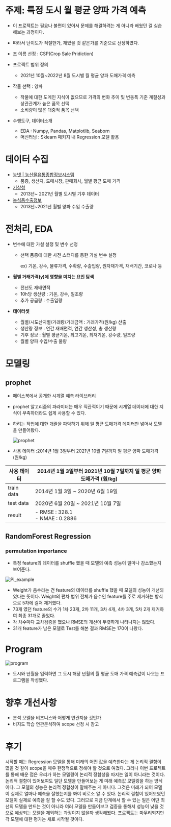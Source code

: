 # 주제: 특정 도시 월 평균 양파 가격 예측

- 이 프로젝트는 필요나 불편이 있어서 문제를 해결하려는 게 아니라 배웠던 걸 실습해보는 과정이다.
- 따라서 난이도가 적절한가,  재밌을 것 같은가를 기준으로 선정하였다.
- 조 이름 선정 : CSP(Crop Sale Pridiction)
- 프로젝트 범위 정의

  - 2021년 10월~2022년 8월 도시별 월 평균 양파 도매가격 예측
- 작물 선택 : 양파
  - 작물에 대한 도메인 지식이 없으므로 가격의 변화 추이 및 변동폭 기준 계절성과 상관관계가 높은 품목 선택
  - 소비량이 많은 대중적 품목 선택
- 수행도구, 데이터소개
  - EDA : Numpy, Pandas, Matplotlib, Seaborn
  - 머신러닝 : Sklearn 패키지 내 Regression 모델 활용



# 데이터 수집

- [ 농넷 | 농산물유통종합정보시스템](http://nongnet.or.kr/)
  - 품종, 생산지, 도매시장, 판매회사, 월별 평균 도매 가격
- [기상청](https://data.kma.go.kr/data/grnd/selectAsosRltmList.do?pgmNo=36)
  - 2013년~ 2021년 월별 도시별 기후 데이터 
- [ 농식품수출정보](https://www.kati.net/statistics/monthlyPerformanceByProduct.do)
  - 2013년~2021년 월별 양파 수입 수출량



# 전처리, EDA

- 변수에 대한 가설 설정 및 변수 선정

  - 선택 품종에 대한 사전 스터디를 통한 가설 변수 설정

    ex) 기온, 강수, 물류가격, 수확량, 수출입량, 원자재가격, 재배기간, 코로나 등

- **월별 거래가격(y)에 영향을 미치는 요인 탐색**

  - 전년도 재배면적
  - 10h당 생산량 : 기온, 강수, 일조량
  - 추가 공급량 : 수출입량 

- **데이터셋**

  - 월별/시도산지별/거래량/거래금액 : 거래가격(원/kg) 산출
  - 생산량 정보 : 연간 재배면적, 연간 생산성, 총 생산량
  - 기후 정보 : 월별 평균기온, 최고기온, 최저기온, 강수량, 일조량
  - 월별 양파 수입/수출 물량 

# 모델링

## prophet

- 페이스북에서 공개한 시계열 예측 라이브러리

- prophet 알고리즘의 파라미터는 매우 직관적이기 때문에 시계열 데이터에 대한 지식이 부족하더라도 쉽게 사용할 수 있다.

- 하려는 작업에 대한 개괄을 파악하기 위해 일 평균 도매가격 데이터만 넣어서 모델을 만들어봤다.

  ![prophet](C:\Users\USER\ML_Project\image\prophet.png)

- 사용 데이터 :2014년 1월 3일부터 2021년 10월 7일까지 일 평균 양파 도매가격 (원/kg)

| 사용 데이터 | 2014년 1월 3일부터 2021년 10월 7일까지 일 평균 양파 도매가격 (원/kg) |
| ----------- | ------------------------------------------------------------ |
| train data  | 2014년 1월 3일 ~ 2020년 6월 19일                             |
| test data   | 2020년 6월 20일 ~ 2021년 10월 7일                            |
| result      | - RMSE : 328.1<br />- NMAE : 0.2886                          |

## RandomForest Regression

### permutation importance

- 특정 feature의 데이터를 shuffle 했을 때 모델의 예측 성능이 얼마나 감소했는지 보여준다.

![PI_example](C:\Users\USER\ML_Project\image\PI_example.png)

- Weight가 음수라는 건 feature의 데이터를 shuffle 했을 때 모델의 성능이 개선되었다는 뜻이다. Weight의 편차 범위 전체가 음수인 feature를 주로 제거하는 방식으로 5차에 걸쳐 제거했다.
- 73개 였던 feature의 수가 1차 23개, 2차 11개, 3차 4개, 4차 3개, 5차 2개 제거하여 최종 31개로 줄었다.
- 각 차수마다 교차검증을 했으나  RMSE의 개선이 뚜렷하게 나타나지는 않았다.
- 31개 feature가 남은 모델로 Test를 해본 결과 RMSE는 170이 나왔다.

# Program

![program](C:\Users\USER\ML_Project\image\program.png)

- 도시와 년월을 입력하면 그 도시 해당 년월의 월 평균 도매 가격 예측값이 나오는 프로그램을 작성했다.

# 향후 개선사항

- 분석 모델을 비즈니스와 어떻게 연관지을 것인가
- 비지도 학습 연관분석하여 scope 선정 시 참고

# 후기

시작할 때는 Regression 모델을 통해 미래의 어떤 값을 예측한다는 게 논리적 결함이 많을 것 같아 scope을 매우 한정적으로 정해야 할 것으로 여겼다. 그러나 이번 프로젝트를 통해 배운 점은 우리가 하는 모델링이 논리적 정합성을 따지는 일이 아니라는 것이다. 논리적 결함이 있어보여도 일단 모델을 만들어보는 게 미래 예측값 모델링을 하는 방식이다. 그 모델의 성능은 논리적 정합성이 말해주는 게 아니다. 그것은 미래가 되어 모델이 실제로 얼마나 예측을 잘했는지를 봐야 비로소 알 수 있다. 논리적 결함이 있어보였던 모델이 실제로 예측을 잘 할 수도 있다. 그러므로 지금 단계에서 할 수 있는 일은 어떤 최선의 모델을 만드는 것이 아니라 여러 모델을 만들어보고 검증을 통해서 성능이 낮을 것으로 예상되는 모델을 제외하는 과정이지 않을까 생각해봤다. 프로젝트는 마무리되지만 각 모델에 대한 평가는 새로 시작될 것이다.

